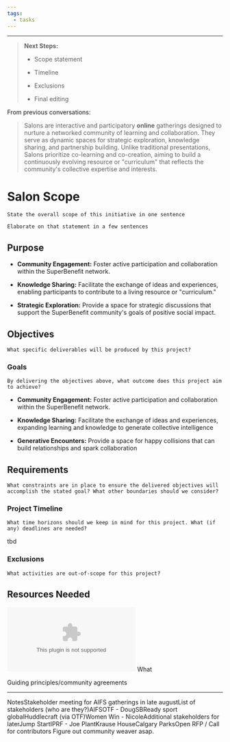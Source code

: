 ```yaml
---
tags:
  - tasks
---
```


---

> **Next Steps:** 
>
> - Scope statement
>
> - Timeline
>
> - Exclusions
>
> - Final editing

From previous conversations:

> Salons are interactive and participatory **online** gatherings designed to nurture a networked community of learning and collaboration. They serve as dynamic spaces for strategic exploration, knowledge sharing, and partnership building. Unlike traditional presentations, Salons prioritize co-learning and co-creation, aiming to build a continuously evolving resource or "curriculum" that reflects the community's collective expertise and interests.

 

# Salon Scope

`State the overall scope of this initiative in one sentence`

`Elaborate on that statement in a few sentences`

## Purpose

- **Community Engagement:** Foster active participation and collaboration within the SuperBenefit network.

- **Knowledge Sharing:** Facilitate the exchange of ideas and experiences, enabling participants to contribute to a living resource or "curriculum."

- **Strategic Exploration:** Provide a space for strategic discussions that support the SuperBenefit community's goals of positive social impact.

## Objectives

`What specific deliverables will be produced by this project?`

### Goals

`By delivering the objectives above, what outcome does this project aim to achieve?`

- **Community Engagement:** Foster active participation and collaboration within the SuperBenefit network.

- **Knowledge Sharing:** Facilitate the exchange of ideas and experiences, expanding learning and knowledge to generate collective intelligence

- **Generative Encounters:** Provide a space for happy collisions that can build relationships and spark collaboration

## Requirements

`What constraints are in place to ensure the delivered objectives will accomplish the stated goal? What other boundaries should we consider?`

### Project Timeline

`What time horizons should we keep in mind for this project. What (if any) deadlines are needed?`

tbd

### Exclusions

`What activities are out-of-scope for this project?`

## Resources Needed

![PI CONVENING Business Case - Sport Innovation.docx](https://cdn.charmverse.io/user-content/215aa41f-717d-493c-a04b-09eaa7ea95fa/5d0fcb98-50d4-4369-a226-ba3af810479b/PI-CONVENING-Business-Case---Sport-Innovation.docx)
What 

Guiding principles/community agreements

---

NotesStakeholder meeting for AIFS gatherings in late augustList of stakeholders (who are they?)AIFSOTF - DougSBReady sport globalHuddlecraft (via OTF)Women Win - NicoleAdditional stakeholders for laterJump StartIPRF - Joe PlantKrause HouseCalgary ParksOpen RFP / Call for contributors  Figure out community weaver asap.
